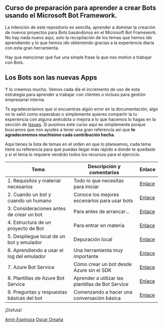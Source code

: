 ## Curso de preparación para aprender a crear Bots usando el Microsoft Bot Framework.

La intención de este repositorio es sencilla, aprender a dominar la creación de nuevos proyectos para Bots basándonos en el Microsoft Bot Framework. No hay nada nuevo aquí, solo la recopilación de los temas que hemos ido aprendiendo y lo que hemos ido obteniendo gracias a la experiencia diaria con esta gran herramienta.

Hay que mencionar que fue una simple frase la que nos motivó a trabajar con Bots.

## Los Bots son las nuevas Apps

Y lo creemos mucho. Vemos cada día el incremento de uso de esta estrategia para aprender a trabajar con clientes o incluso para gestión empresarial interna.

Te agradeceríamos que si encuentras algún error en la documentación, algo no te salió como esperabas o simplemente quieres compartir la tu experiencia con alguna anécdota o mejora a lo que hacemos lo hagas en la sección de [Issues](https://github.com/aminespinoza/Curso-bots/issues). Si pusimos este curso aquí es simplemente porque buscamos que nos ayudes a tener una gran referencia así que **te agradeceremos muchísimo cada contribución hecha**.

Aquí tienes la lista de temas en el orden en que lo planeamos, cada tema tiene su referencia para que puedas llegar más rápido a donde te quedaste y si el tema lo requiere vendrán todos los recursos para el ejercicio.

| Tema | Descripción y comentarios | Enlace |
| --------- | -------------------- | ------ |
| 1. Requisitos y material necesarios | Todo lo que necesitas para iniciar | [Enlace](https://github.com/aminespinoza/Curso-bots/tree/master/Ejercicios/1.%20Requisitos%20y%20material%20necesarios) |
| 2. Cuando un bot y cuando un humano | Conoce los mejores escenarios para usar bots | [Enlace](https://github.com/aminespinoza/Curso-bots/tree/master/Ejercicios/2.%20Cuando%20un%20bot%20y%20cuando%20un%20humano)|
| 3. Consideraciones antes de crear un bot | Para antes de arrancar... | [Enlace](https://github.com/aminespinoza/Curso-bots/tree/master/Ejercicios/3.%20Consideraciones%20antes%20de%20crear%20un%20bot) |
| 4. Estructura de un proyecto de Bot | Para entrar en materia | [Enlace](https://github.com/aminespinoza/Curso-bots/tree/master/Ejercicios/4.%20Estructura%20de%20un%20proyecto%20de%20Bot) |
| 5. Despliegue local de un bot y emulador | Depuración local | [Enlace](https://github.com/aminespinoza/Curso-bots/tree/master/Ejercicios/5.%20Despliegue%20local%20de%20un%20bot%20y%20emulador) |
| 6. Aprendiendo a usar el log del emulador | Una herramienta muy importante | [Enlace](https://github.com/aminespinoza/Curso-bots/tree/master/Ejercicios/6.%20Aprendiendo%20a%20usar%20el%20log%20del%20emulador) |
| 7. Azure Bot Service | Cómo crear un bot desde Azure sin el SDK | [Enlace](https://github.com/aminespinoza/Curso-bots/tree/master/Ejercicios/7.%20Azure%20Bot%20Service) |
| 8. Plantillas de Azure Bot Service | Aprender a utilizar las plantillas de Bot Service | [Enlace](https://github.com/aminespinoza/Curso-bots/tree/master/Ejercicios/8.%20Plantillas%20de%20Azure%20Bot%20Service) |
| 9. Preguntas y respuestas básicas del bot | Comenzando a hacer una conversación básica | [Enlace](https://github.com/aminespinoza/Curso-bots/tree/master/Ejercicios/9.%20Preguntas%20y%20respuestas%20b%C3%A1sicas) |
¡Disfuta!

[Amin Espinoza](https://twitter.com/aminespinoza)
[Oscar Omaña](https://www.linkedin.com/in/oscar-hernández-omaña-048746b2/)
